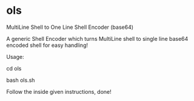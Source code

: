 # ols
MultiLine Shell to One Line Shell Encoder (base64)

A generic Shell Encoder which turns MultiLine shell to single line base64 encoded shell for easy handling!

Usage:

cd ols

bash ols.sh

Follow the inside given instructions, done!
